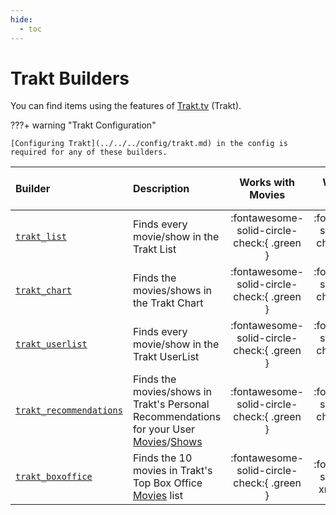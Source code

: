 ```yaml
---
hide:
  - toc
---
```

# Trakt Builders

You can find items using the features of [Trakt.tv](https://trakt.tv/) (Trakt). 

???+ warning "Trakt Configuration"

    [Configuring Trakt](../../../config/trakt.md) in the config is required for any of these builders.

| Builder                                    | Description                                                                                                                                                                                                                                                                 |             Works with Movies              |              Works with Shows              |    Works with Playlists and Custom Sort    |
|:-------------------------------------------|:----------------------------------------------------------------------------------------------------------------------------------------------------------------------------------------------------------------------------------------------------------------------------|:------------------------------------------:|:------------------------------------------:|:------------------------------------------:|
| [`trakt_list`](list.md)                       | Finds every movie/show in the Trakt List                                                                                                                                                                                                                                    | :fontawesome-solid-circle-check:{ .green } | :fontawesome-solid-circle-check:{ .green } | :fontawesome-solid-circle-check:{ .green } |
| [`trakt_chart`](chart.md)                     | Finds the movies/shows in the Trakt Chart                                                                                                                                                                                                                                   | :fontawesome-solid-circle-check:{ .green } | :fontawesome-solid-circle-check:{ .green } | :fontawesome-solid-circle-check:{ .green } |
| [`trakt_userlist`](userlist.md)               | Finds every movie/show in the Trakt UserList                                                                                                                                                                                                                                | :fontawesome-solid-circle-check:{ .green } | :fontawesome-solid-circle-check:{ .green } | :fontawesome-solid-circle-check:{ .green } |
| [`trakt_recommendations`](recommendations.md) | Finds the movies/shows in Trakt's Personal Recommendations for your User [Movies](https://trakt.docs.apiary.io/#reference/recommendations/movies/get-movie-recommendations)/[Shows](https://trakt.docs.apiary.io/#reference/recommendations/shows/get-show-recommendations) | :fontawesome-solid-circle-check:{ .green } | :fontawesome-solid-circle-check:{ .green } | :fontawesome-solid-circle-check:{ .green } | 
| [`trakt_boxoffice`](box-office.md)         | Finds the 10 movies in Trakt's Top Box Office [Movies](https://trakt.tv/movies/boxoffice) list                                                                                                                                                                              | :fontawesome-solid-circle-check:{ .green } |  :fontawesome-solid-circle-xmark:{ .red }  | :fontawesome-solid-circle-check:{ .green } |
